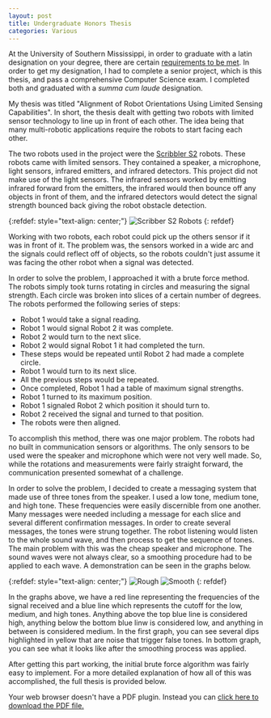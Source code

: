 ```yaml
---
layout: post
title: Undergraduate Honors Thesis
categories: Various
---
```

 
At the University of Southern Mississippi, in order to graduate with a latin designation on your degree, there are certain [requirements to be met](https://www.usm.edu/english/latin-honors-designation-graduation). In order to get my designation, I had to complete a senior project, which is this thesis, and pass a comprehensive Computer Science exam. I completed both and graduated with a _summa cum laude_ designation.

My thesis was titled "Alignment of Robot Orientations Using Limited Sensing Capabilities". In short, the thesis dealt with getting two robots with limited sensor technology to line up in front of each other. The idea being that many multi-robotic applications require the robots to start facing each other. 

The two robots used in the project were the [Scribbler S2](https://www.parallax.com/product/28136) robots. These robots came with limited sensors. They contained a speaker, a microphone, light sensors, infrared emitters, and infrared detectors. This project did not make use of the light sensors. The infrared sensors worked by emitting infrared forward from the emitters, the infrared would then bounce off any objects in front of them, and the infrared detectors would detect the signal strength bounced back giving the robot obstacle detection. 

{:refdef: style="text-align: center;"}
![Scribber S2 Robots]({{"/images/undergrad_thesis/scribblers.png"}})
{: refdef}

Working with two robots, each robot could pick up the others sensor if it was in front of it. The problem was, the sensors worked in a wide arc and the signals could reflect off of objects, so the robots couldn't just assume it was facing the other robot when a signal was detected.

In order to solve the problem, I approached it with a brute force method. The robots simply took turns rotating in circles and measuring the signal strength. Each circle was broken into slices of a certain number of degrees. The robots performed the following series of steps:

- Robot 1 would take a signal reading.
- Robot 1 would signal Robot 2 it was complete.
- Robot 2 would turn to the next slice.
- Robot 2 would signal Robot 1 it had completed the turn.
- These steps would be repeated until Robot 2 had made a complete circle.
- Robot 1 would turn to its next slice.
- All the previous steps would be repeated.
- Once completed, Robot 1 had a table of maximum signal strengths.
- Robot 1 turned to its maximum position.
- Robot 1 signaled Robot 2 which position it should turn to.
- Robot 2 received the signal and turned to that position.
- The robots were then aligned.

To accomplish this method, there was one major problem. The robots had no built in communication sensors or algorithms. The only sensors to be used were the speaker and microphone which were not very well made. So, while the rotations and measurements were fairly straight forward, the communication presented somewhat of a challenge.

In order to solve the problem, I decided to create a messaging system that made use of three tones from the speaker. I used a low tone, medium tone, and high tone. These frequencies were easily discernible from one another. Many messages were needed including a message for each slice and several different confirmation messages. In order to create several messages, the tones were strung together. The robot listening would listen to the whole sound wave, and then process to get the sequence of tones. The main problem with this was the cheap speaker and microphone. The sound waves were not always clear, so a smoothing procedure had to be applied to each wave. A demonstration can be seen in the graphs below.

{:refdef: style="text-align: center;"}
![Rough]({{"/images/undergrad_thesis/message_graph_rough.png"}})
![Smooth]({{"/images/undergrad_thesis/message_graph_smooth.png"}})
{: refdef}

In the graphs above, we have a red line representing the frequencies of the signal received and a blue line which represents the cutoff for the low, medium, and high tones. Anything above the top blue line is considered high, anything below the bottom blue linw is considered low, and anything in between is considered medium. In the first graph, you can see several dips highlighted in yellow that are noise that trigger false tones. In bottom graph, you can see what it looks like after the smoothing process was applied.

After getting this part working, the initial brute force algorithm was fairly easy to implement. For a more detailed explanation of how all of this was accomplished, the full thesis is provided below.

<object data="/papers/Undergraduate_Thesis.pdf" type="application/pdf" width="100%" height="750">
  Your web browser doesn't have a PDF plugin. Instead you can <a href="/papers/Undergraduate_Thesis.pdf">click here to download the PDF file.</a>
</object>


